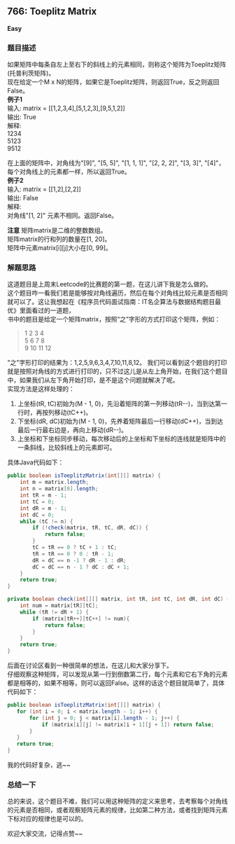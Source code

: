 ## 766: Toeplitz Matrix
**Easy**
### 题目描述
如果矩阵中每条自左上至右下的斜线上的元素相同，则称这个矩阵为Toeplitz矩阵(托普利茨矩阵)。  
现在给定一个M x N的矩阵，如果它是Toeplitz矩阵，则返回True，反之则返回False。   
**例子1**  
 输入: matrix = [[1,2,3,4],[5,1,2,3],[9,5,1,2]]  
 输出: True  
 解释:  
 1234  
 5123  
 9512  

在上面的矩阵中，对角线为"[9]", "[5, 5]", "[1, 1, 1]", "[2, 2, 2]", "[3, 3]", "[4]"，每个对角线上的元素都一样，所以返回True。  
**例子2**  
输入: matrix = [[1,2],[2,2]]  
输出: False  
解释:  
对角线"[1, 2]" 元素不相同。返回False。  

**注意**
矩阵matrix是二维的整数数组。  
矩阵matrix的行和列的数量在[1, 20]。  
矩阵中元素matrix[i][j]大小在[0, 99]。  
### 解题思路
这道题目是上周末Leetcode的比赛题的第一题，在这儿讲下我是怎么做的。  
这个题目咋一看我们若是能够按对角线遍历，然后在每个对角线比较元素是否相同就可以了。这让我想起在《程序员代码面试指南：IT名企算法与数据结构题目最优》里面看过的一道题，  
书中的题目是给定一个矩阵matrix，按照“之”字形的方式打印这个矩阵，例如：
> 1 2 3 4  
> 5 6 7 8  
> 9 10 11 12  

"之"字形打印的结果为：1,2,5,9,6,3,4,7,10,11,8,12。
我们可以看到这个题目的打印就是按照对角线的方式进行打印的，只不过这儿是从左上角开始，在我们这个题目中，如果我们从左下角开始打印，是不是这个问题就解决了呢。  
实现方法是这样处理的：
1. 上坐标(tR, tC)初始为(M - 1, 0)，先沿着矩阵的第一列移动(tR--)，当到达第一行时，再按列移动(tC++)。  
2. 下坐标(dR, dC)初始为(M - 1, 0)，先养着矩阵最后一行移动(dC++)，当到达最后一行最右边是，再向上移动(dR--)。  
3. 上坐标和下坐标同步移动，每次移动后的上坐标和下坐标的连线就是矩阵中的一条斜线，比较斜线上的元素即可。  

具体Java代码如下：
```java
public boolean isToeplitzMatrix(int[][] matrix) {
    int m = matrix.length;
    int n = matrix[0].length;
    int tR = m - 1;
    int tC = 0;
    int dR = m - 1;
    int dC = 0;
    while (tC != n) {
        if (!check(matrix, tR, tC, dR, dC)) {
            return false;
        }
        tC = tR == 0 ? tC + 1 : tC;
        tR = tR == 0 ? 0 : tR - 1;
        dR = dC == n -1 ? dR - 1 : dR;
        dC = dC == n - 1 ? dC : dC + 1;
    }
    return true;
}

private boolean check(int[][] matrix, int tR, int tC, int dR, int dC) {
    int num = matrix[tR][tC];
    while (tR != dR + 1) {
        if (matrix[tR++][tC++] != num){
            return false;
        }
    }
    return true;
}
```
后面在讨论区看到一种很简单的想法，在这儿和大家分享下。  
仔细观察这种矩阵，可以发现从第一行到倒数第二行，每个元素和它右下角的元素都是相等的，如果不相等，则可以返回False。这样的话这个题目就简单了，具体代码如下：  
```java
public boolean isToeplitzMatrix(int[][] matrix) {
   for (int i = 0; i < matrix.length - 1; i++) {
       for (int j = 0; j < matrix[i].length - 1; j++) {
           if (matrix[i][j] != matrix[i + 1][j + 1]) return false;
       }
   }
   return true;
}
```
我的代码好复杂，逃~~  

### 总结一下
总的来说，这个题目不难，我们可以用这种矩阵的定义来思考，去考察每个对角线的元素是否相同，或者观察矩阵元素的规律，比如第二种方法，或者找到矩阵元素下标对应的规律也是可以的。  

欢迎大家交流，记得点赞~~




